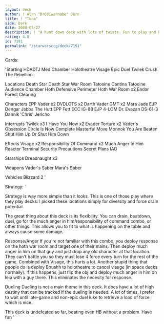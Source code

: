 ```yaml
---
layout: deck
author: ! Alan "DrObiwannabe" Jern
title: ! "Tuna"
side: Dark
date: 2000-05-27
description: ! "A hunt down deck with lots of twists. Fun to play and kicks major ass."
rating: 4.0
id: 7191
permalink: "/starwarsccg/deck/7191"
---
```

Cards: 

'Starting
HDADTJ
Med Chamber
Holotheatre
Visage
Epic Duel
Twilek
Crush The Rebellion

Locations
Death Star
Death Star War Room
Tatooine Cantina
Tatooine Audience Chamber
Hoth Defensive Perimeter
Hoth War Room x2
Endor Forest Clearing

Characters
EPP Vader x2
DVDLOTS x2
Darth Vader
GMT x2
Mara Jade
EJP Dengar
Jabba The Hutt
EPP Fett
ECC IG-88
EJP 4-LOM
Dr. Evazan
DS-61-3
Dannik 'Chris' Jericho

Interrupts
Twilek x3
I Have You Now x2
Evader
Torture x2
Vader's Obsession
Circle Is Now Complete
Masterful Move
Monnok
You Are Beaten
Shut Him Up Or Shut Him Down

Effects
Visage x2
Responsibility Of Command x2
Much Anger In Him
Reactor Terminal
Security Precautions
Secret Plans
IAO

Starships
Dreadnaught x3

Weapons
Vader's Saber
Mara's Saber

Vehicles
Blizzard 2 '

Strategy: '

Strategy is way more simple than it looks. This is one of those play where they play decks. I picked these locations simply for diversity and force drain potential.

The great thing about this deck is its flexibility. You can drain, beatdown, duel, go for the much anger in him/responsibility of command combo, or other things. This allows you to fit to what is happening on the table and always cause some damage.

Response/Anger If you're not familiar with this combo, you deploy response on the hoth war room and target one of their mains. Then deploy much anger in him on that guy and just drop any old character at that location. They can't battle you so they must lose 4 force every turn for the rest of the game. Combined with Visage, this hurts a lot. Another stupid thing that people do is deploy Boushh to holotheatre to cancel visage (in space decks normally). If this happens, just flip the obj and deploy much anger in him on leia with a guy there. This eliminates the necesity for response.

Dueling Dueling is not a main theme in this deck. It does have a lot of high destiny that can be tracked if the dueling is needed. A lot of times, I prefer to wait until late-game and non-epic duel luke to retrieve a load of force which is nice.

This deck is undefeated so far, beating even HB without a problem. Have fun '
